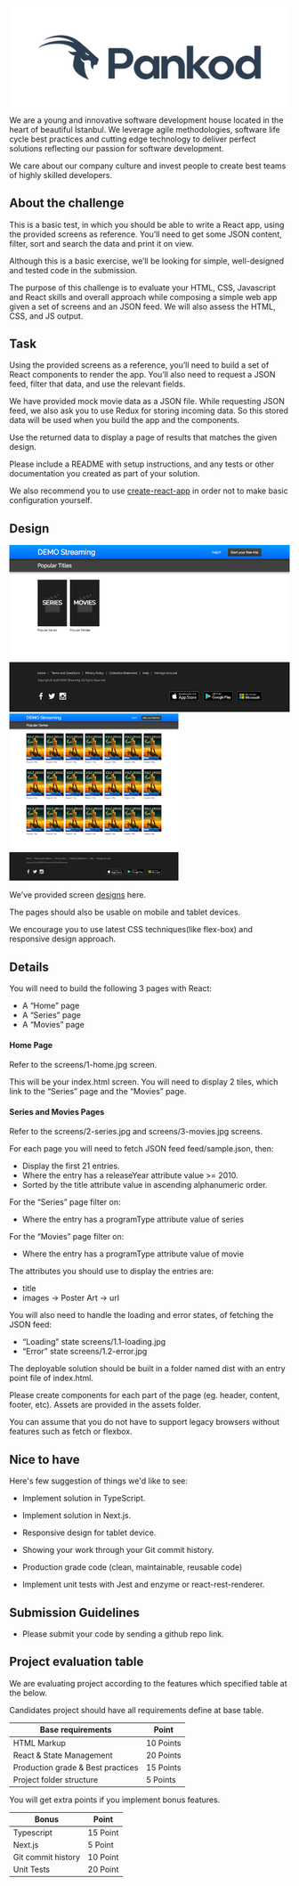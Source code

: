 
<div align="center">
    <img width="500"src="logo.jpg" align="center" />
</div>

We are a young and innovative software development house located in the heart of beautiful İstanbul. We leverage agile methodologies, software life cycle best practices and cutting edge technology to deliver perfect solutions reflecting our passion for software development. 

We care about our company culture and invest people to create best teams of highly skilled developers.

## About the challenge

This is a basic test, in which you should be able to write a React app, using the provided screens as reference. You’ll need to get some JSON content, filter, sort and search the data and print it on view.

Although this is a basic exercise, we’ll be looking for simple, well-designed and tested code in the submission.

The purpose of this challenge is to evaluate your HTML, CSS, Javascript and React skills and overall approach while composing a simple web app given a set of screens and an JSON feed. We will also assess the HTML, CSS, and JS output.

## Task

Using the provided screens as a reference, you’ll need to build a set of React components to render the app. You’ll also need to request a JSON feed, filter that data, and use the relevant fields. 

We have provided mock movie data as a JSON file. While requesting JSON feed, we also ask you to use Redux for storing incoming data. So this stored data will be used when you build the app and the components.

Use the returned data to display a page of results that matches the given design.

Please include a README with setup instructions, and any tests or other documentation you created as part of your solution.

We also recommend you to use [create-react-app](https://github.com/facebook/create-react-app)  in order not to make basic configuration yourself.



## Design

<div>
  <img src="./screens/1-home.jpg"  height="300" >
  <img src="./screens/2-series.jpg" height="300" >
 </div>

 We've provided screen [designs](./screens) here. 

The pages should also be usable on mobile and tablet devices.

We encourage you to use latest CSS techniques(like flex-box) and responsive design approach.


## Details
You will need to build the following 3 pages with React:

- A “Home” page
- A “Series” page
- A “Movies” page


#### Home Page
Refer to the screens/1-home.jpg screen.

This will be your index.html screen. You will need to display 2 tiles, which link to the “Series” page and the “Movies” page.

#### Series and Movies Pages
Refer to the screens/2-series.jpg and screens/3-movies.jpg screens.

For each page you will need to fetch JSON feed feed/sample.json, then:

- Display the first 21 entries.
- Where the entry has a releaseYear attribute value >= 2010.
- Sorted by the title attribute value in ascending alphanumeric order.

For the “Series” page filter on:

- Where the entry has a programType attribute value of series

For the “Movies” page filter on:
- Where the entry has a programType attribute value of movie


The attributes you should use to display the entries are:

- title
- images → Poster Art → url

You will also need to handle the loading and error states, of fetching the JSON feed:

- “Loading” state screens/1.1-loading.jpg
- “Error” state screens/1.2-error.jpg


The deployable solution should be built in a folder named dist with an entry point file of index.html.

Please create components for each part of the page (eg. header, content, footer, etc).
Assets are provided in the assets folder.

You can assume that you do not have to support legacy browsers without features such as fetch or flexbox.

## Nice to have 

Here's few suggestion of things we'd like to see:

- Implement solution in TypeScript.

- Implement solution in Next.js.

- Responsive design for tablet device.

- Showing your work through your Git commit history.

- Production grade code (clean, maintainable, reusable code)

- Implement unit tests with Jest and enzyme or react-rest-renderer.


## Submission Guidelines

* Please submit your code by sending a github repo link.

## Project evaluation table

We are evaluating project according to the features which specified table at the below.

Candidates project should have all requirements define at base table.

| Base requirements | Point |          
| --- | --- |
| HTML Markup | 10 Points |
| React & State Management | 20 Points |
| Production grade & Best practices | 15 Points |
| Project folder structure | 5 Points |

You will get extra points if you implement bonus features.

| Bonus   | Point |          
| --- | --- |
| Typescript | 15 Point |
| Next.js | 5 Point |
| Git commit history| 10 Point |
| Unit Tests | 20 Point |







